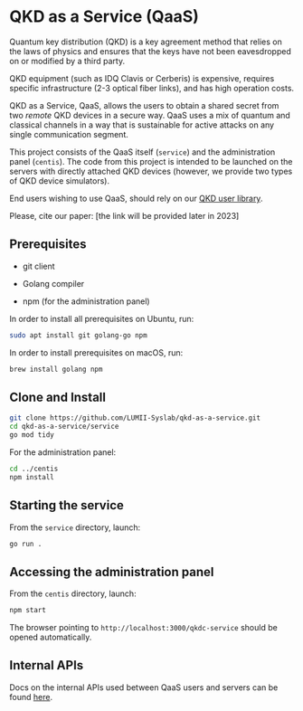 # QKD as a Service (QaaS)

Quantum key distribution (QKD) is a key agreement method that relies on the laws of physics and ensures that the keys have not been eavesdropped on or modified by a third party.

QKD equipment (such as IDQ Clavis or Cerberis) is expensive, requires specific infrastructure (2-3 optical fiber links), and has high operation costs.

QKD as a Service, QaaS, allows the users to obtain a shared secret from two *remote* QKD devices in a secure way. QaaS uses a mix of quantum and classical channels in a way that is sustainable for active attacks on any single communication segment.

This project consists of the QaaS itself (`service`) and the administration panel (`centis`). The code from this project is intended to be launched on the servers with directly attached QKD devices (however, we provide two types of QKD device simulators).

End users wishing to use QaaS, should rely on our [QKD user library](https://github.com/LUMII-Syslab/qkd-user-lib).

Please, cite our paper: [the link will be provided later in 2023]

## Prerequisites

* git client

* Golang compiler

* npm (for the administration panel)

In order to install all prerequisites on Ubuntu, run:

```bash
sudo apt install git golang-go npm
```

In order to install prerequisites on macOS, run:

```bash
brew install golang npm
```

## Clone and Install

```bash
git clone https://github.com/LUMII-Syslab/qkd-as-a-service.git
cd qkd-as-a-service/service
go mod tidy
```

For the administration panel:

```bash
cd ../centis
npm install
```



## Starting the service

From the `service` directory, launch:

```bash
go run .
```

## Accessing the administration panel

From the `centis` directory, launch:

```bash
npm start
```

The browser pointing to `http://localhost:3000/qkdc-service` should be opened automatically.

## Internal APIs

Docs on the internal APIs used between QaaS users and servers can be found [here](https://github.com/LUMII-Syslab/qkd-as-a-service/blob/master/API.md).
